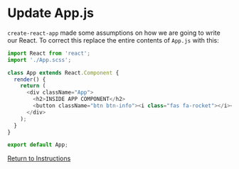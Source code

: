 # Update App.js
`create-react-app` made some assumptions on how we are going to write our React.  To correct this replace the entire contents of `App.js` with this:

```js
import React from 'react';
import './App.scss';

class App extends React.Component {
  render() {
    return (
      <div className="App">
        <h2>INSIDE APP COMPONENT</h2>
        <button className="btn btn-info"><i class="fas fa-rocket"></i></button>
      </div>
    );
  }
}

export default App;
```

[Return to Instructions](../react-setup.md)
